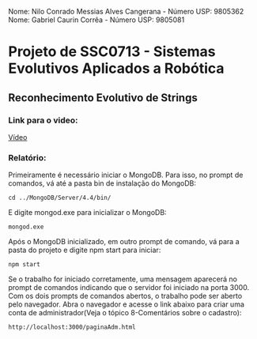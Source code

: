 Nome: Nilo Conrado Messias Alves Cangerana  -  Número USP: 9805362
Nome: Gabriel Caurin Corrêa  -  Número USP: 9805081

# Projeto de SSC0713 - Sistemas Evolutivos Aplicados a Robótica
## Reconhecimento Evolutivo de Strings

### Link para o video:
[Vídeo](https://www.youtube.com/watch?v=CL7047u1Gvo&feature=youtu.be)

### Relatório:
  
Primeiramente é necessário iniciar o MongoDB. Para isso, no prompt de comandos, vá até a pasta bin de instalação do MongoDB:
  
```shell
cd ../MongoDB/Server/4.4/bin/
```
E digite mongod.exe para inicializar o MongoDB:
```shell
mongod.exe
```
Após o MongoDB inicializado, em outro prompt de comando, vá para a pasta do projeto e digite npm start para iniciar:
```shell
npm start
```
Se o trabalho for iniciado corretamente, uma mensagem aparecerá no prompt de comandos indicando que o servidor foi iniciado na porta 3000. Com os dois prompts de comandos abertos, o trabalho pode ser aberto pelo navegador. Abra o navegador e acesse o link abaixo para criar uma conta de administrador(Veja o tópico 8-Comentários sobre o cadastro):
```shell
http://localhost:3000/paginaAdm.html
```

